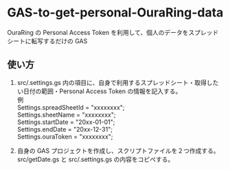 # GAS-to-get-personal-OuraRing-data

OuraRing の Personal Access Token を利用して、個人のデータをスプレッドシートに転写するだけの GAS

## 使い方

1. src/.settings.gs 内の項目に、自身で利用するスプレッドシート・取得したい日付の範囲・Personal Access Token の情報を記入する。<br>
   例<br>
   Settings.spreadSheetId = "xxxxxxxx";<br>
   Settings.sheetName = "xxxxxxxx";<br>
   Settings.startDate = "20xx-01-01";<br>
   Settings.endDate = "20xx-12-31";<br>
   Settings.ouraToken = "xxxxxxxx";

2. 自身の GAS プロジェクトを作成し、スクリプトファイルを２つ作成する。src/getDate.gs と src/.settings.gs の内容をコピぺする。
